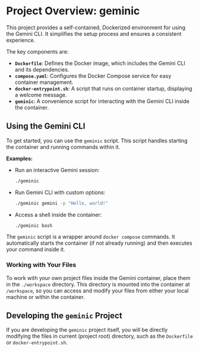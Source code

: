 # Project Overview: geminic

This project provides a self-contained, Dockerized environment for using the Gemini CLI. It simplifies the setup process and ensures a consistent experience.

The key components are:

*   **`Dockerfile`**: Defines the Docker image, which includes the Gemini CLI and its dependencies.
*   **`compose.yaml`**: Configures the Docker Compose service for easy container management.
*   **`docker-entrypoint.sh`**: A script that runs on container startup, displaying a welcome message.
*   **`geminic`**: A convenience script for interacting with the Gemini CLI inside the container.

## Using the Gemini CLI

To get started, you can use the `geminic` script. This script handles starting the container and running commands within it.

**Examples:**

*   Run an interactive Gemini session:
    ```bash
    ./geminic
    ```
*   Run Gemini CLI with custom options:
    ```bash
    ./geminic gemini -p "Hello, world!"
    ```
*   Access a shell inside the container:
    ```bash
    ./geminic bash
    ```

The `geminic` script is a wrapper around `docker compose` commands. It automatically starts the container (if not already running) and then executes your command inside it.

### Working with Your Files

To work with your own project files inside the Gemini container, place them in the `./workspace` directory. This directory is mounted into the container at `/workspace`, so you can access and modify your files from either your local machine or within the container.

## Developing the `geminic` Project

If you are developing the `geminic` project itself, you will be directly modifying the files in current (project root) directory, such as the `Dockerfile` or `docker-entrypoint.sh`. 